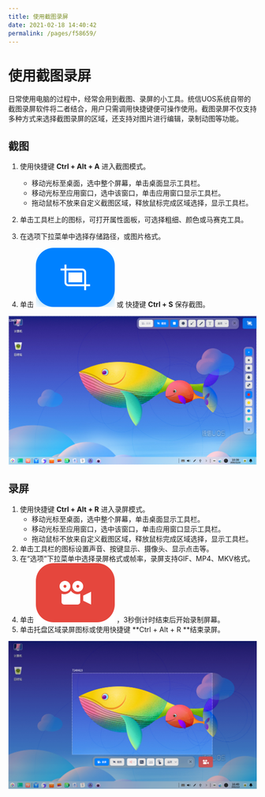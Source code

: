 ```yaml
---
title: 使用截图录屏
date: 2021-02-18 14:40:42
permalink: /pages/f58659/
---
```

# 使用截图录屏

日常使用电脑的过程中，经常会用到截图、录屏的小工具。统信UOS系统自带的截图录屏软件将二者结合，用户只需调用快捷键便可操作使用。截图录屏不仅支持多种方式来选择截图录屏的区域，还支持对图片进行编辑，录制动图等功能。

## 截图

1. 使用快捷键 **Ctrl + Alt + A** 进入截图模式。

   - 移动光标至桌面，选中整个屏幕，单击桌面显示工具栏。
   - 移动光标至应用窗口，选中该窗口，单击应用窗口显示工具栏。
   - 拖动鼠标不放来自定义截图区域，释放鼠标完成区域选择，显示工具栏。

2. 单击工具栏上的图标，可打开属性面板，可选择粗细、颜色或马赛克工具。
3. 在选项下拉菜单中选择存储路径，或图片格式。
4. 单击 ![srceen](fig/screenshot_button.svg) 或 快捷键 **Ctrl + S** 保存截图。

![screen](fig/fullscreen.png)

## 录屏

1. 使用快捷键 **Ctrl + Alt + R** 进入录屏模式。
   - 移动光标至桌面，选中整个屏幕，单击桌面显示工具栏。
   - 移动光标至应用窗口，选中该窗口，单击应用窗口显示工具栏。
   - 拖动鼠标不放来自定义截图区域，释放鼠标完成区域选择，显示工具栏。
2. 单击工具栏的图标设置声音、按键显示、摄像头、显示点击等。
3. 在“选项”下拉菜单中选择录屏格式或帧率，录屏支持GIF、MP4、MKV格式。
4. 单击 ![srceen](fig/recorder_button.svg) ，3秒倒计时结束后开始录制屏幕。
5. 单击托盘区域录屏图标或使用快捷键 **Ctrl + Alt + R **结束录屏。

![recorder](fig/recorder.png)